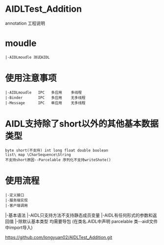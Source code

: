 # AIDLTest_Addition
annotation 工程说明
# moudle
    |-AIDLmoudle 测试AIDL

# 使用注意事项
    |-AIDLmoudle   IPC   多应用    多线程
    |-Binder       IPC   多应用    无多线程
    |-Message      IPC   单应用    无多线程

# AIDL支持除了short以外的其他基本数据类型
    byte short(不支持) int long float double boolean
    list\ map \CharSequence\String
    不支持short原因--Parcelable 序列化不支持writeShote()

# 使用流程
    |-定义接口
    |-服务端实现
    |-客户端调用
  |-基本语法
    |-AIDL只支持方法不支持静态成员变量
    |-AIDL有任何形式的参数和返回值
    |-除默认基本类型 均需要导包 (在类名.AIDL中声明 parcelable 类--aidl文件中import导入)

https://github.com/longyuan02/AIDLTest_Addition.git



